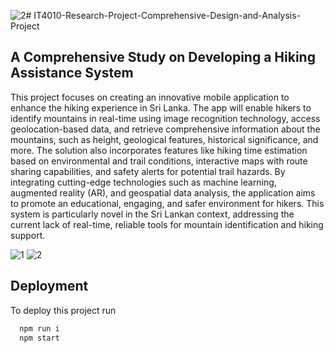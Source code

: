 ![2](https://github.com/user-attachments/assets/9ab7a7ab-20e1-4785-b639-765bbaa48451)# IT4010-Research-Project-Comprehensive-Design-and-Analysis-Project

## A Comprehensive Study on Developing a Hiking Assistance System

This project focuses on creating an innovative mobile application to enhance the hiking experience in Sri Lanka. The app will enable hikers to identify mountains in real-time using image recognition technology, access geolocation-based data, and retrieve comprehensive information about the mountains, such as height, geological features, historical significance, and more. The solution also incorporates features like hiking time estimation based on environmental and trail conditions, interactive maps with route sharing capabilities, and safety alerts for potential trail hazards. By integrating cutting-edge technologies such as machine learning, augmented reality (AR), and geospatial data analysis, the application aims to promote an educational, engaging, and safer environment for hikers. This system is particularly novel in the Sri Lankan context, addressing the current lack of real-time, reliable tools for mountain identification and hiking support.

![1](https://github.com/user-attachments/assets/53a71dc0-882f-45d2-bc5a-6987d3bb02f4)
![2](https://github.com/user-attachments/assets/4c8f7f48-b7db-424c-ba93-707a0c85cc4a)


## Deployment

To deploy this project run

```bash
  npm run i
  npm start
```
